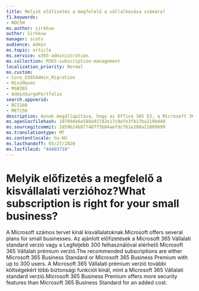 ```yaml
---
title: Melyik előfizetés a megfelelő a vállalkozása számára?
f1.keywords:
- NOCSH
ms.author: sirkkuw
author: Sirkkuw
manager: scotv
audience: Admin
ms.topic: article
ms.service: o365-administration
ms.collection: M365-subscription-management
localization_priority: Normal
ms.custom:
- Core_O365Admin_Migration
- MiniMaven
- MSB365
- AdminSurgePortfolio
search.appverid:
- BCS160
- MET150
description: Annak megállapítása, hogy az Office 365 E3, a Microsoft 365 Vállalati standard verzió vagy a Microsoft 365 Vállalati prémium verzió megfelelő-e a vállalkozásának.
ms.openlocfilehash: 10799de6e588a92782e17c8efe3fb17ba219bd48
ms.sourcegitcommit: 2d59b24b877487f3b84aefdc7b1e200a21009999
ms.translationtype: MT
ms.contentlocale: hu-HU
ms.lasthandoff: 05/27/2020
ms.locfileid: "44403718"
---
```

# <a name="what-subscription-is-right-for-your-small-business"></a><span data-ttu-id="b2d35-103">Melyik előfizetés a megfelelő a kisvállalati verzióhoz?</span><span class="sxs-lookup"><span data-stu-id="b2d35-103">What subscription is right for your small business?</span></span>

<span data-ttu-id="b2d35-104">A Microsoft számos tervet kínál kisvállalatoknak.</span><span class="sxs-lookup"><span data-stu-id="b2d35-104">Microsoft offers several plans for small businesses.</span></span> <span data-ttu-id="b2d35-105">Az ajánlott előfizetések a Microsoft 365 Vállalati standard verzió vagy a Legfeljebb 300 felhasználóval elérhető Microsoft 365 Vállalati prémium verzió.</span><span class="sxs-lookup"><span data-stu-id="b2d35-105">The recommended subscriptions are either Microsoft 365 Business Standard or Microsoft 365 Business Premium with up to 300 users.</span></span> <span data-ttu-id="b2d35-106">A Microsoft 365 Vállalati prémium verzió további költségekért több biztonsági funkciót kínál, mint a Microsoft 365 Vállalati standard verzió.</span><span class="sxs-lookup"><span data-stu-id="b2d35-106">Microsoft 365 Business Premium offers more security features than Microsoft 365 Business Standard for an added cost.</span></span>
